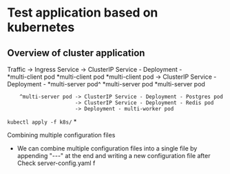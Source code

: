# Test application based on kubernetes

## Overview of cluster application
Traffic -> Ingress Service -> ClusterIP Service - Deployment - 	
                              *multi-client pod *multi-client pod *multi-client pod
        				   -> ClusterIP Service - Deployment - *multi-server pod^ *multi-server pod *multi-server pod

        ^multi-server pod -> ClusterIP Service - Deployment - Postgres pod
        				  -> ClusterIP Service - Deployment - Redis pod
        				  -> Deployment - multi-worker pod

`kubectl apply -f k8s/`
*

Combining multiple configuration files
* We can combine multiple configuration files into a single file by appending "---" at the end and writing a new configuration file after
Check server-config.yaml f
